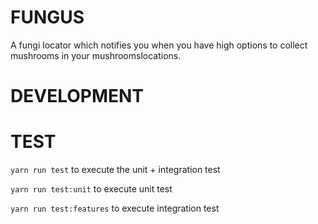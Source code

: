 # FUNGUS

A fungi locator which notifies you when you have high options to collect mushrooms in your mushroomslocations.

# DEVELOPMENT



# TEST
`yarn run test` to execute the unit + integration test

`yarn run test:unit` to execute unit test

`yarn run test:features` to execute integration test
